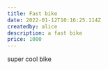 ```yaml
---
title: Fast bike
date: 2022-01-12T10:16:25.114Z
createdby: alice
description: a fast bike
price: 1000
---
```

super cool bike